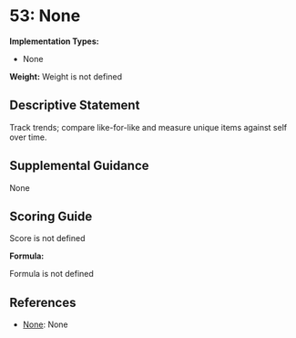 # 53: None

**Implementation Types:**

- None

**Weight:** Weight is not defined

## Descriptive Statement

Track trends; compare like-for-like and measure unique items against self over time.

## Supplemental Guidance

None

## Scoring Guide

Score is not defined

**Formula:**

Formula is not defined

## References

- [None](None): None
